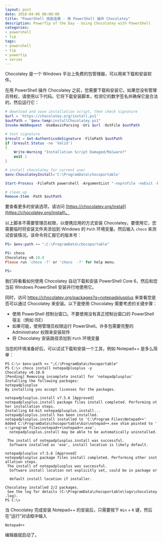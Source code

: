 ```yaml
---
layout: post
date: 2018-04-06 00:00:00
title: "PowerShell 技能连载 - 用 PowerShell 操作 Chocolatey"
description: PowerTip of the Day - Using Chocolatey with PowerShell
categories:
- powershell
- tip
tags:
- powershell
- tip
- powertip
- series
---
```

Chocolatey 是一个 Windows 平台上免费的包管理器，可以用来下载和安装软件。

在用 PowerShell 操作 Chocolatey 之前，您需要下载和安装它。如果您没有管理员特权，请使用以下代码。它将下载安装脚本，检测它的数字签名并确保它是合法的，然后运行它：

```powershell
# download and save installation script, then check signature
$url = 'https://chocolatey.org/install.ps1'
$outPath = "$env:temp\installChocolatey.ps1"
Invoke-WebRequest -UseBasicParsing -Uri $url -OutFile $outPath

# test signature
$result = Get-AuthenticodeSignature -FilePath $outPath
if ($result.Status -ne 'Valid')
{
    Write-Warning "Installation Script Damaged/Malware?"
    exit 1
}

# install chocolatey for current user
$env:ChocolateyInstall='C:\ProgramData\chocoportable'

Start-Process -FilePath powershell -ArgumentList "-noprofile -noExit -ExecutionPolicy Bypass -File ""$outPath""" -Wait

# clean up
Remove-Item -Path $outPath
```

要查看更多的安装选项，请访问 [https://chocolatey.org/install](https://chocolatey.org/install)。

以上脚本不需要管理员权限，以便携应用的方式安装 Chocolatey。要使用它，您需要临时将安装文件夹添加到 Windows 的 `Path` 环境变量。然后输入 `choco` 来测试安装情况。该命令将汇报它的版本号：

```powershell
PS> $env:path += ";C:\ProgramData\chocoportable"

PS> choco
Chocolatey v0.10.8
Please run 'choco -?' or 'choco  -?' for help menu.

PS>
```

我们将看看如何使用 Chocolatey 自动下载和安装 PowerShell Core 6，然后和您当前 Windows PowerShell 安装并行地使用它。

同时，访问 https://chocolatey.org/packages?q=notepadplusplus 来查看您是否可以通过 Chocolatey 来安装。以下是使用 Chocolatey 需要考虑的关键步骤：


* 使用 PowerShell 控制台窗口。不要使用没有真正控制台窗口的 PowerShell 宿主（例如 ISE）
* 如果可能，使用管理员权限运行 PowerShell。许多包需要完整的 Administrator 权限来安装软件
* 将 Chocolatey 安装路径添加到 `Path` 环境变量

当您的环境准备好后，可以试试下载和安装一个工具，例如 Notepad++ 是多么简单：

    PS C:\> $env:path += ";C:\ProgramData\chocoportable"
    PS C:\> choco install notepadplusplus -y
    Chocolatey v0.10.8
    [Pending] Removing incomplete install for 'notepadplusplus'
    Installing the following packages:
    notepadplusplus
    By installing you accept licenses for the packages.

    notepadplusplus.install v7.5.6 [Approved]
    notepadplusplus.install package files install completed. Performing ot
    her installation steps.
    Installing 64-bit notepadplusplus.install...
    notepadplusplus.install has been installed.
    notepadplusplus.install installed to 'C:\Program Files\Notepad++'
    Added C:\ProgramData\chocoportable\bin\notepad++.exe shim pointed to '
    c:\program files\notepad++\notepad++.exe'.
      notepadplusplus.install may be able to be automatically uninstalled.

     The install of notepadplusplus.install was successful.
      Software installed as 'exe', install location is likely default.

    notepadplusplus v7.5.6 [Approved]
    notepadplusplus package files install completed. Performing other inst
    allation steps.
     The install of notepadplusplus was successful.
      Software install location not explicitly set, could be in package or

      default install location if installer.

    Chocolatey installed 2/2 packages.
     See the log for details (C:\ProgramData\chocoportable\logs\chocolatey
    .log).
    PS C:\>

当 Chocolatey 完成安装 Notepad++ 的安装后，只需要按下 `Win` + `R` 键，然后在“运行”对话框中输入

    Notepad++

编辑器就启动了。

<!--本文国际来源：[Using Chocolatey with PowerShell](http://community.idera.com/powershell/powertips/b/tips/posts/using-chocolatey-with-powershell)-->
